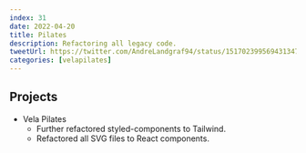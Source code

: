 ```yaml
---
index: 31
date: 2022-04-20
title: Pilates
description: Refactoring all legacy code.
tweetUrl: https://twitter.com/AndreLandgraf94/status/1517023995694313473
categories: [velapilates]
---
```


## Projects

- Vela Pilates
  - Further refactored styled-components to Tailwind.
  - Refactored all SVG files to React components.
